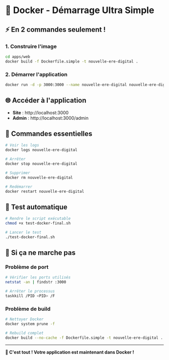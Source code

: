 # 🐳 Docker - Démarrage Ultra Simple

## ⚡ En 2 commandes seulement !

### 1. Construire l'image
```bash
cd apps/web
docker build -f Dockerfile.simple -t nouvelle-ere-digital .
```

### 2. Démarrer l'application
```bash
docker run -d -p 3000:3000 --name nouvelle-ere-digital nouvelle-ere-digital
```

## 🌐 Accéder à l'application

- **Site** : http://localhost:3000
- **Admin** : http://localhost:3000/admin

## 🔧 Commandes essentielles

```bash
# Voir les logs
docker logs nouvelle-ere-digital

# Arrêter
docker stop nouvelle-ere-digital

# Supprimer
docker rm nouvelle-ere-digital

# Redémarrer
docker restart nouvelle-ere-digital
```

## 🧪 Test automatique

```bash
# Rendre le script exécutable
chmod +x test-docker-final.sh

# Lancer le test
./test-docker-final.sh
```

## 🚨 Si ça ne marche pas

### Problème de port
```bash
# Vérifier les ports utilisés
netstat -an | findstr :3000

# Arrêter le processus
taskkill /PID <PID> /F
```

### Problème de build
```bash
# Nettoyer Docker
docker system prune -f

# Rebuild complet
docker build --no-cache -f Dockerfile.simple -t nouvelle-ere-digital .
```

---

**🐳 C'est tout ! Votre application est maintenant dans Docker !**
